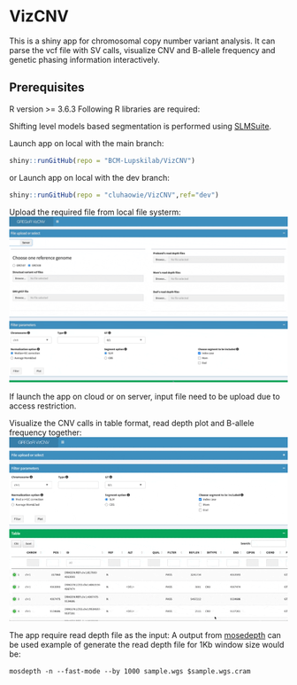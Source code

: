 

# VizCNV

This is a shiny app for chromosomal copy number variant analysis. It can
parse the vcf file with SV calls, visualize CNV and B-allele frequency
and genetic phasing information interactively.

## Prerequisites

R version \>= 3.6.3 Following R libraries are required:

Shifting level models based segmentation is performed using
[SLMSuite](https://bmcbioinformatics.biomedcentral.com/articles/10.1186/s12859-017-1734-5).

Launch app on local with the main branch:

``` r
shiny::runGitHub(repo = "BCM-Lupskilab/VizCNV")
```


or Launch app on local with the dev branch:

```r
shiny::runGitHub(repo = "cluhaowie/VizCNV",ref="dev")
```


Upload the required file from local file systerm:
![gif1](docs/uploadFile.gif)

If launch the app on cloud or on server, input file need to be upload
due to access restriction.

Visualize the CNV calls in table format, read depth plot and B-allele
frequency together: ![gif1](docs/view.gif)

The app require read depth file as the input: A output from
[mosedepth](https://github.com/brentp/mosdepth) can be used example of
generate the read depth file for 1Kb window size would be:

```{bash}
mosdepth -n --fast-mode --by 1000 sample.wgs $sample.wgs.cram
```

